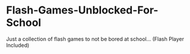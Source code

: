# Flash-Games-Unblocked-For-School
Just a collection of flash games to not be bored at school... (Flash Player Included)
